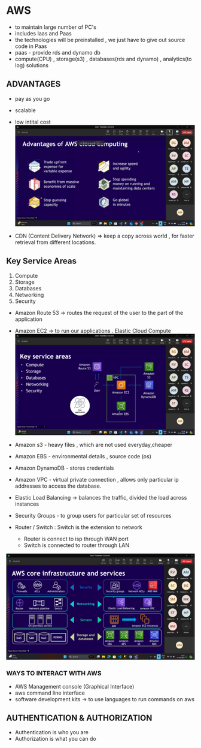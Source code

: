 # AWS
- to maintain large number of PC's
- includes Iaas and Paas
- the technologies will be preinstalled , we just have to give out source code in Paas
- paas - provide rds and dynamo db
- compute(CPU) , storage(s3) , databases(rds and dynamo) , analytics(to log) solutions


## ADVANTAGES
- pay as you go
- scalable
- low intital cost
![alt text](<Screenshot (106).png>)


- CDN (Content Delivery Network) => keep a copy across world , for faster retrieval from different locations.

## Key Service Areas

1. Compute
2. Storage
3. Databases
4. Networking
5. Security

- Amazon Route 53 -> routes the request of the user to the part of the application
- Amazon EC2 -> to run our applications . Elastic Cloud Compute
![alt text](<Screenshot (107).png>) 
- Amazon s3 - heavy files , which are not used everyday,cheaper
- Amazon EBS - environmental details , source code (os)
- Amazon DynamoDB - stores credentials
- Amazon VPC - virtual private connection , allows only particular ip addresses to access the database.
- Elastic Load Balancing -> balances the traffic, divided the load across instances

- Security Groups - to group users for particular set of resources

- Router / Switch : Switch is the extension to network 
   - Router is connect to isp through WAN port
   - Switch is connected to router through LAN 

![alt text](<Screenshot (109).png>)


### WAYS TO INTERACT WITH AWS
- AWS Management console (Graphical Interface)
- aws command line interface
- software development kits -> to use languages to run commands on aws




## AUTHENTICATION & AUTHORIZATION
- Authentication is who you are
- Authorization is what you can do
 
